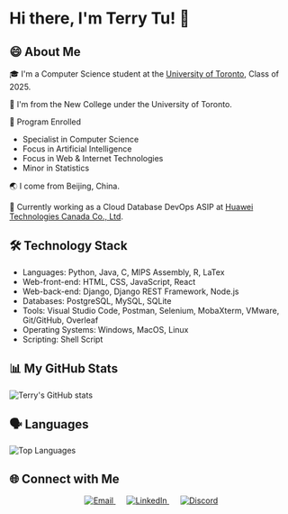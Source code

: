 <!--
**TEJMaster/TEJMaster** is a ✨ _special_ ✨ repository because its `README.md` (this file) appears on your GitHub profile.

Here are some ideas to get you started:

- 🔭 I’m currently working on ...
- 🌱 I’m currently learning ...
- 👯 I’m looking to collaborate on ...
- 🤔 I’m looking for help with ...
- 💬 Ask me about ...
- 📫 How to reach me: ...
- 😄 Pronouns: ...
- ⚡ Fun fact: ...
-->
# Hi there, I'm Terry Tu! 👋

## 😄 About Me

🎓 I'm a Computer Science student at the [University of Toronto](https://web.cs.toronto.edu/), Class of 2025.

🏫 I'm from the New College under the University of Toronto.

🎯 Program Enrolled 

- Specialist in Computer Science 
- Focus in Artificial Intelligence
- Focus in Web & Internet Technologies
- Minor in Statistics

🌏 I come from Beijing, China.

🏢 Currently working as a Cloud Database DevOps ASIP at [Huawei Technologies Canada Co., Ltd](https://www.huawei.com/ca/).

## 🛠 Technology Stack

- Languages: Python, Java, C, MIPS Assembly, R, LaTex
- Web-front-end: HTML, CSS, JavaScript, React
- Web-back-end: Django, Django REST Framework, Node.js
- Databases: PostgreSQL, MySQL, SQLite
- Tools: Visual Studio Code, Postman, Selenium, MobaXterm, VMware, Git/GitHub, Overleaf
- Operating Systems: Windows, MacOS, Linux
- Scripting: Shell Script


## 📊 My GitHub Stats

![Terry's GitHub stats](https://github-readme-stats.vercel.app/api?username=TEJMaster&show_icons=true&theme=radical)


## 🗣 Languages

![Top Languages](https://github-readme-stats.vercel.app/api/top-langs/?username=TEJMaster&layout=compact&theme=radical)


## 🌐 Connect with Me

<p align="center" >
  <a href="mailto:terry20021026@gmail.com" target="_blank">
    <img alt="Email" src="https://img.shields.io/badge/Email-D14836.svg?style=for-the-badge&logo=gmail&logoColor=white" />
  </a>
  &nbsp;&nbsp;&nbsp;&nbsp;
  <a href="https://www.linkedin.com/in/terry-tu-621540230/" target="_blank">
    <img alt="LinkedIn" src="https://img.shields.io/badge/LinkedIn-%230077B5.svg?style=for-the-badge&logo=linkedin&logoColor=white" />
  </a>
  &nbsp;&nbsp;&nbsp;&nbsp;
  <a href="https://discord.com/" target="_blank">
    <img alt="Discord" src="https://img.shields.io/badge/Discord-Terry%234528-%237289DA.svg?style=for-the-badge&logo=discord&logoColor=white" />
  </a>
</p>
